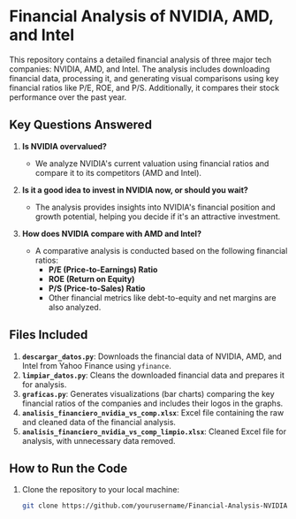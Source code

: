 # Financial Analysis of NVIDIA, AMD, and Intel

This repository contains a detailed financial analysis of three major tech companies: NVIDIA, AMD, and Intel. The analysis includes downloading financial data, processing it, and generating visual comparisons using key financial ratios like P/E, ROE, and P/S. Additionally, it compares their stock performance over the past year.

## Key Questions Answered

1. **Is NVIDIA overvalued?**
   - We analyze NVIDIA's current valuation using financial ratios and compare it to its competitors (AMD and Intel).
   
2. **Is it a good idea to invest in NVIDIA now, or should you wait?**
   - The analysis provides insights into NVIDIA's financial position and growth potential, helping you decide if it's an attractive investment.
   
3. **How does NVIDIA compare with AMD and Intel?**
   - A comparative analysis is conducted based on the following financial ratios:
     - **P/E (Price-to-Earnings) Ratio**
     - **ROE (Return on Equity)**
     - **P/S (Price-to-Sales) Ratio**
     - Other financial metrics like debt-to-equity and net margins are also analyzed.

## Files Included

1. **`descargar_datos.py`**: Downloads the financial data of NVIDIA, AMD, and Intel from Yahoo Finance using `yfinance`.
2. **`limpiar_datos.py`**: Cleans the downloaded financial data and prepares it for analysis.
3. **`graficas.py`**: Generates visualizations (bar charts) comparing the key financial ratios of the companies and includes their logos in the graphs.
4. **`analisis_financiero_nvidia_vs_comp.xlsx`**: Excel file containing the raw and cleaned data of the financial analysis.
5. **`analisis_financiero_nvidia_vs_comp_limpio.xlsx`**: Cleaned Excel file for analysis, with unnecessary data removed.

## How to Run the Code

1. Clone the repository to your local machine:
   ```bash
   git clone https://github.com/yourusername/Financial-Analysis-NVIDIA-AMD-Intel.git
